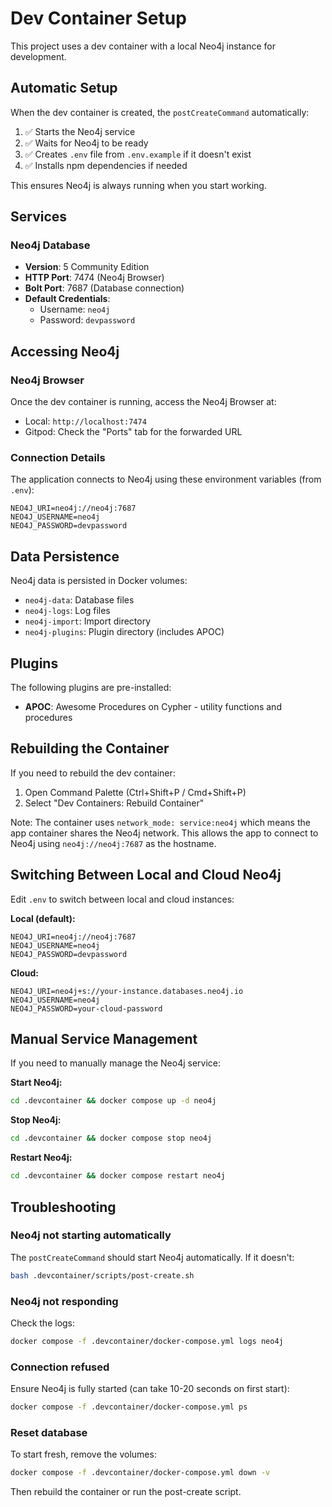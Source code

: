 # Dev Container Setup

This project uses a dev container with a local Neo4j instance for development.

## Automatic Setup

When the dev container is created, the `postCreateCommand` automatically:
1. ✅ Starts the Neo4j service
2. ✅ Waits for Neo4j to be ready
3. ✅ Creates `.env` file from `.env.example` if it doesn't exist
4. ✅ Installs npm dependencies if needed

This ensures Neo4j is always running when you start working.

## Services

### Neo4j Database
- **Version**: 5 Community Edition
- **HTTP Port**: 7474 (Neo4j Browser)
- **Bolt Port**: 7687 (Database connection)
- **Default Credentials**:
  - Username: `neo4j`
  - Password: `devpassword`

## Accessing Neo4j

### Neo4j Browser
Once the dev container is running, access the Neo4j Browser at:
- Local: `http://localhost:7474`
- Gitpod: Check the "Ports" tab for the forwarded URL

### Connection Details
The application connects to Neo4j using these environment variables (from `.env`):
```
NEO4J_URI=neo4j://neo4j:7687
NEO4J_USERNAME=neo4j
NEO4J_PASSWORD=devpassword
```

## Data Persistence

Neo4j data is persisted in Docker volumes:
- `neo4j-data`: Database files
- `neo4j-logs`: Log files
- `neo4j-import`: Import directory
- `neo4j-plugins`: Plugin directory (includes APOC)

## Plugins

The following plugins are pre-installed:
- **APOC**: Awesome Procedures on Cypher - utility functions and procedures

## Rebuilding the Container

If you need to rebuild the dev container:
1. Open Command Palette (Ctrl+Shift+P / Cmd+Shift+P)
2. Select "Dev Containers: Rebuild Container"

Note: The container uses `network_mode: service:neo4j` which means the app container shares the Neo4j network. This allows the app to connect to Neo4j using `neo4j://neo4j:7687` as the hostname.

## Switching Between Local and Cloud Neo4j

Edit `.env` to switch between local and cloud instances:

**Local (default):**
```env
NEO4J_URI=neo4j://neo4j:7687
NEO4J_USERNAME=neo4j
NEO4J_PASSWORD=devpassword
```

**Cloud:**
```env
NEO4J_URI=neo4j+s://your-instance.databases.neo4j.io
NEO4J_USERNAME=neo4j
NEO4J_PASSWORD=your-cloud-password
```

## Manual Service Management

If you need to manually manage the Neo4j service:

**Start Neo4j:**
```bash
cd .devcontainer && docker compose up -d neo4j
```

**Stop Neo4j:**
```bash
cd .devcontainer && docker compose stop neo4j
```

**Restart Neo4j:**
```bash
cd .devcontainer && docker compose restart neo4j
```

## Troubleshooting

### Neo4j not starting automatically
The `postCreateCommand` should start Neo4j automatically. If it doesn't:
```bash
bash .devcontainer/scripts/post-create.sh
```

### Neo4j not responding
Check the logs:
```bash
docker compose -f .devcontainer/docker-compose.yml logs neo4j
```

### Connection refused
Ensure Neo4j is fully started (can take 10-20 seconds on first start):
```bash
docker compose -f .devcontainer/docker-compose.yml ps
```

### Reset database
To start fresh, remove the volumes:
```bash
docker compose -f .devcontainer/docker-compose.yml down -v
```
Then rebuild the container or run the post-create script.
